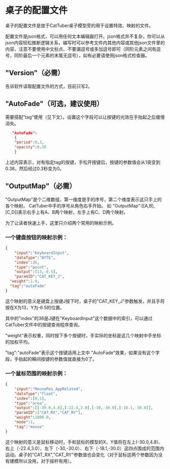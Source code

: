 # 桌子的配置文件

桌子的配置文件是放于CatTuber桌子模型旁的用于设置特效、映射的文件。

配置文件是json格式，可以用任何文本编辑器打开。json格式并不复杂，你可以从json内容轻松推断逻辑关系，编写时可以参考文件内其他内容或其他json文件里的内容，注意不要使用中文标点、不要漏逗号或多加逗号即可（同阶元素之间有逗号，同阶最后一个元素的末尾无逗号），如有必要请使用json格式检查器。

## "Version"（必需）

告诉软件读取配置文件的方式，目前只写2。

## "AutoFade"（可选，建议使用）

需要搭配”tag“使用（见下文）。设置这个字段可以让按键的光效在手抬起之后缓慢消失。

```json
   "AutoFade":
    {
    "period":0.3,
    "opacity":0.38
    }
```
上述内容表示，对有指定tag的按键，手松开按键后，按键的参数值会从1突变到0.38，然后经过0.3秒变为0。

## "OutputMap"（必需）
 "OutputMap"是个二维数组，第一维度是手的序号，第二个维度表示这只手上的各个映射。
 CatTuber中手的序号从角色右手开始。
 如 "OutputMap":[[A,B],[C,D]]表示右手上有A、B两个映射，左手上有C、D两个映射。

为了让读者快速上手，这里只介绍两个常用的映射示例。
### 一个键盘按钮的映射示例：
```json
{
	"input":"KeyboardInput",
	"dataType":"BYTE",
	"index":36,
	"type":"point",
	"output":[13,-6.5],
	"paramID":"CAT_KEY_J",
  "weight":1.0,
  "tag":"autoFade"
}
```
这个映射的意义是键盘上按键J按下时，桌子的"CAT_KEY_J"参数触发，并且手将按在X为13，Y为-6.5的位置。

其中的"index"的36是J键在"KeyboardInput"这个数据中的索引，可以通过CatTuber文件中的按键查询程序查询。

"weight"表示权重，同时按下多个按键时，手实际的坐标是这几个映射中手坐标的加权平均。

"tag":"autoFade"表示这个按键适用上文中 "AutoFade"效果，如果没有这个字段，手抬起的瞬间按键的参数值就直接为0了。

### 一个鼠标范围的映射示例：
```json
{
	"input":"MousePos_AppRelated",
	"dataType":"float",
	"index":[0,1],
	"type":"area",
	"output":[[-30.0,4.8],[-22.4,3.0],[-30,-30.0],[-18.1,-30.0]],
	"paramID":["CAT_RX","CAT_RY"],
	"weight":1000.0,
	"mode":1,
	"tag":"mouse"
}
```
这个映射的意义是鼠标移动时，手和鼠标的模型的X、Y值将在左上(-30.0,4.8)、右上（-22.4,3.0）、左下（-30,-30.0）、右下（-18.1,-30.0）这四点围成的范围内运动。桌子的"CAT_RX","CAT_RY"参数值也会变化（对于鼠标这两个参数因为没有建模所以没用，对于摇杆有用）。





